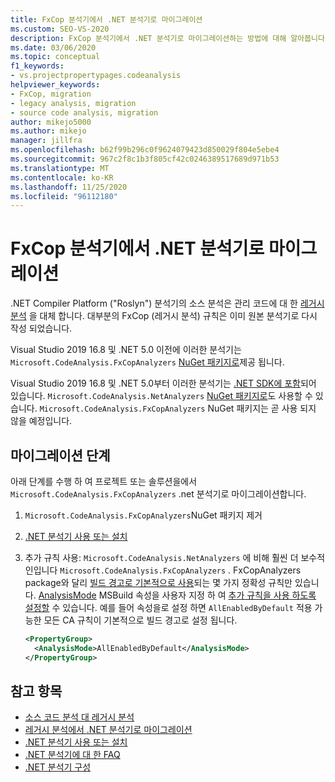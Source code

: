 ```yaml
---
title: FxCop 분석기에서 .NET 분석기로 마이그레이션
ms.custom: SEO-VS-2020
description: FxCop 분석기에서 .NET 분석기로 마이그레이션하는 방법에 대해 알아봅니다.
ms.date: 03/06/2020
ms.topic: conceptual
f1_keywords:
- vs.projectpropertypages.codeanalysis
helpviewer_keywords:
- FxCop, migration
- legacy analysis, migration
- source code analysis, migration
author: mikejo5000
ms.author: mikejo
manager: jillfra
ms.openlocfilehash: b62f99b296c0f9624079423d850029f804e5ebe4
ms.sourcegitcommit: 967c2f8c1b3f805cf42c0246389517689d971b53
ms.translationtype: MT
ms.contentlocale: ko-KR
ms.lasthandoff: 11/25/2020
ms.locfileid: "96112180"
---
```

# <a name="migrate-from-fxcop-analyzers-to-net-analyzers"></a>FxCop 분석기에서 .NET 분석기로 마이그레이션

.NET Compiler Platform ("Roslyn") 분석기의 소스 분석은 관리 코드에 대 한 [레거시 분석](code-analysis-for-managed-code-overview.md) 을 대체 합니다. 대부분의 FxCop (레거시 분석) 규칙은 이미 원본 분석기로 다시 작성 되었습니다.

Visual Studio 2019 16.8 및 .NET 5.0 이전에 이러한 분석기는 `Microsoft.CodeAnalysis.FxCopAnalyzers` [NuGet 패키지로](https://www.nuget.org/packages/Microsoft.CodeAnalysis.FxCopAnalyzers)제공 됩니다.

Visual Studio 2019 16.8 및 .NET 5.0부터 이러한 분석기는 [.NET SDK에 포함](/dotnet/fundamentals/code-analysis/overview)되어 있습니다. `Microsoft.CodeAnalysis.NetAnalyzers` [NuGet 패키지로](https://www.nuget.org/packages/Microsoft.CodeAnalysis.NetAnalyzers)도 사용할 수 있습니다. `Microsoft.CodeAnalysis.FxCopAnalyzers` NuGet 패키지는 곧 사용 되지 않을 예정입니다.

## <a name="migration-steps"></a>마이그레이션 단계

아래 단계를 수행 하 여 프로젝트 또는 솔루션을에서 `Microsoft.CodeAnalysis.FxCopAnalyzers` .net 분석기로 마이그레이션합니다.

1. `Microsoft.CodeAnalysis.FxCopAnalyzers`NuGet 패키지 제거

2. [.NET 분석기 사용 또는 설치](install-net-analyzers.md)

3. 추가 규칙 사용: `Microsoft.CodeAnalysis.NetAnalyzers` 에 비해 훨씬 더 보수적인입니다 `Microsoft.CodeAnalysis.FxCopAnalyzers` . FxCopAnalyzers package와 달리 [빌드 경고로 기본적으로 사용](/dotnet/fundamentals/code-analysis/overview#enabled-rules)되는 몇 가지 정확성 규칙만 있습니다. [AnalysisMode](/dotnet/core/project-sdk/msbuild-props#analysismode) MSBuild 속성을 사용자 지정 하 여 [추가 규칙을 사용 하도록 설정할](/dotnet/fundamentals/code-analysis/overview#enable-additional-rules) 수 있습니다. 예를 들어 속성을로 설정 하면 `AllEnabledByDefault` 적용 가능한 모든 CA 규칙이 기본적으로 빌드 경고로 설정 됩니다.

   ```xml
   <PropertyGroup>
     <AnalysisMode>AllEnabledByDefault</AnalysisMode>
   </PropertyGroup>
   ```

## <a name="see-also"></a>참고 항목

- [소스 코드 분석 대 레거시 분석](net-analyzers-faq.md#whats-the-difference-between-legacy-fxcop-and-net-analyzers)
- [레거시 분석에서 .NET 분석기로 마이그레이션](migrate-from-legacy-analysis-to-net-analyzers.md)
- [.NET 분석기 사용 또는 설치](install-net-analyzers.md)
- [.NET 분석기에 대 한 FAQ](net-analyzers-faq.md)
- [.NET 분석기 구성](/dotnet/fundamentals/code-analysis/code-quality-rule-options)
